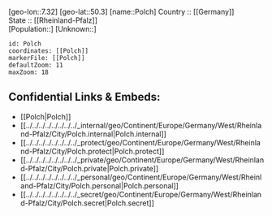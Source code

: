 ﻿---
location: [50.3,7.32] 
mapzoom: [7,12] 
mapmarker: city 
type: City
tags:
- geo/City


SpocWebEntityId: 33429
isDeleted: false
confidential: public

---
[geo-lon::7.32] 
[geo-lat::50.3] 
[name::Polch] 
Country :: [[Germany]]  
State :: [[Rheinland-Pfalz]]  
[Population::] 
[Unknown::] 


```leaflet
id: Polch
coordinates: [[Polch]] 
markerFile: [[Polch]] 
defaultZoom: 11 
maxZoom: 18
```


## Confidential Links & Embeds: 
- [[Polch|Polch]]  
- [[../../../../../../../../_internal/geo/Continent/Europe/Germany/West/Rheinland-Pfalz/City/Polch.internal|Polch.internal]] 
- [[../../../../../../../../_protect/geo/Continent/Europe/Germany/West/Rheinland-Pfalz/City/Polch.protect|Polch.protect]] 
- [[../../../../../../../../_private/geo/Continent/Europe/Germany/West/Rheinland-Pfalz/City/Polch.private|Polch.private]] 
- [[../../../../../../../../_personal/geo/Continent/Europe/Germany/West/Rheinland-Pfalz/City/Polch.personal|Polch.personal]] 
- [[../../../../../../../../_secret/geo/Continent/Europe/Germany/West/Rheinland-Pfalz/City/Polch.secret|Polch.secret]] 
